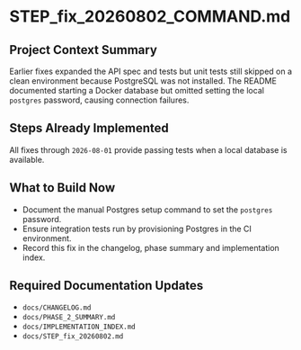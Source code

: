 # STEP_fix_20260802_COMMAND.md
## Project Context Summary
Earlier fixes expanded the API spec and tests but unit tests still skipped on a clean environment because PostgreSQL was not installed. The README documented starting a Docker database but omitted setting the local `postgres` password, causing connection failures.

## Steps Already Implemented
All fixes through `2026-08-01` provide passing tests when a local database is available.

## What to Build Now
- Document the manual Postgres setup command to set the `postgres` password.
- Ensure integration tests run by provisioning Postgres in the CI environment.
- Record this fix in the changelog, phase summary and implementation index.

## Required Documentation Updates
- `docs/CHANGELOG.md`
- `docs/PHASE_2_SUMMARY.md`
- `docs/IMPLEMENTATION_INDEX.md`
- `docs/STEP_fix_20260802.md`
